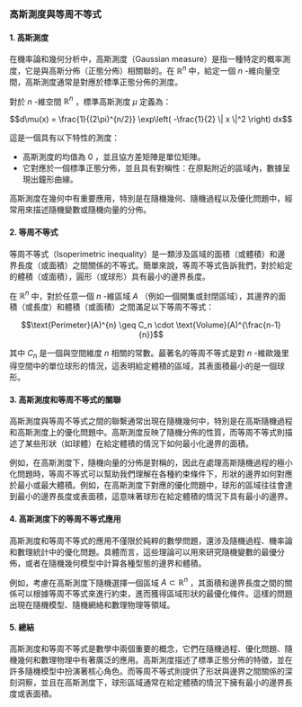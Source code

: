 ### 高斯測度與等周不等式

#### 1. 高斯測度

在機率論和幾何分析中，高斯測度（Gaussian measure）是指一種特定的概率測度，它是與高斯分佈（正態分佈）相關聯的。在  $`\mathbb{R}^n`$  中，給定一個  $`n`$ -維向量空間，高斯測度通常是對應於標準正態分佈的測度。

對於  $`n`$ -維空間  $`\mathbb{R}^n`$ ，標準高斯測度  $`\mu`$  定義為：


```math
d\mu(x) = \frac{1}{(2\pi)^{n/2}} \exp\left( -\frac{1}{2} \| x \|^2 \right) dx
```


這是一個具有以下特性的測度：
- 高斯測度的均值為  $`0`$ ，並且協方差矩陣是單位矩陣。
- 它對應於一個標準正態分佈，並且具有對稱性：在原點附近的區域內，數據呈現出鐘形曲線。

高斯測度在幾何中有重要應用，特別是在隨機幾何、隨機過程以及優化問題中，經常用來描述隨機變數或隨機向量的分佈。

#### 2. 等周不等式

等周不等式（Isoperimetric inequality）是一類涉及區域的面積（或體積）和邊界長度（或面積）之間關係的不等式。簡單來說，等周不等式告訴我們，對於給定的體積（或面積），圓形（或球形）具有最小的邊界長度。

在  $`\mathbb{R}^n`$  中，對於任意一個  $`n`$ -維區域  $`A`$ （例如一個開集或封閉區域），其邊界的面積（或長度）和體積（或面積）之間滿足以下等周不等式：


```math
\text{Perimeter}(A)^{n} \geq C_n \cdot \text{Volume}(A)^{\frac{n-1}{n}}
```


其中  $`C_n`$  是一個與空間維度  $`n`$  相關的常數。最著名的等周不等式是對  $`n`$ -維歐幾里得空間中的單位球形的情況，這表明給定體積的區域，其表面積最小的是一個球形。

#### 3. 高斯測度和等周不等式的關聯

高斯測度與等周不等式之間的聯繫通常出現在隨機幾何中，特別是在高斯隨機過程和高斯測度上的優化問題中。高斯測度反映了隨機分佈的性質，而等周不等式則描述了某些形狀（如球體）在給定體積的情況下如何最小化邊界的面積。

例如，在高斯測度下，隨機向量的分佈是對稱的，因此在處理高斯隨機過程的極小化問題時，等周不等式可以幫助我們理解在各種約束條件下，形狀的邊界如何對應於最小或最大體積。例如，在高斯測度下對應的優化問題中，球形的區域往往會達到最小的邊界長度或表面積，這意味著球形在給定體積的情況下具有最小的邊界。

#### 4. 高斯測度下的等周不等式應用

高斯測度和等周不等式的應用不僅限於純粹的數學問題，還涉及隨機過程、機率論和數理統計中的優化問題。具體而言，這些理論可以用來研究隨機變數的最優分佈，或者在隨機幾何模型中計算各種型態的邊界和體積。

例如，考慮在高斯測度下隨機選擇一個區域  $`A \subset \mathbb{R}^n`$ ，其面積和邊界長度之間的關係可以根據等周不等式來進行約束，進而獲得區域形狀的最優化條件。這樣的問題出現在隨機模型、隨機網絡和數理物理等領域。

#### 5. 總結

高斯測度和等周不等式是數學中兩個重要的概念，它們在隨機過程、優化問題、隨機幾何和數理物理中有著廣泛的應用。高斯測度描述了標準正態分佈的特徵，並在許多隨機模型中扮演著核心角色。而等周不等式則提供了形狀與邊界之間關係的深刻洞察，並且在高斯測度下，球形區域通常在給定體積的情況下擁有最小的邊界長度或表面積。